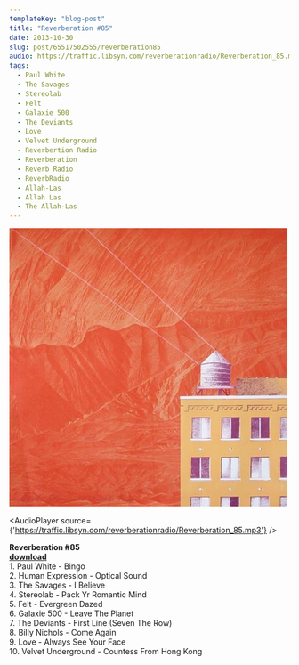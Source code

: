 ```yaml
---
templateKey: "blog-post"
title: "Reverberation #85"
date: 2013-10-30
slug: post/65517502555/reverberation85
audio: https://traffic.libsyn.com/reverberationradio/Reverberation_85.mp3
tags:
  - Paul White
  - The Savages
  - Stereolab
  - Felt
  - Galaxie 500
  - The Deviants
  - Love
  - Velvet Underground
  - Reverbertion Radio
  - Reverberation
  - Reverb Radio
  - ReverbRadio
  - Allah-Las
  - Allah Las
  - The Allah-Las
---
```


![Reverberation #85](../images/8db1b49a1e340171140c1ff28bc7cfc70d5862cedd322a757ce50f551eb93b56.jpg)

<AudioPlayer source={'https://traffic.libsyn.com/reverberationradio/Reverberation_85.mp3'} />

<p><strong>Reverberation #85<br /><a href="https://traffic.libsyn.com/reverberationradio/Reverberation_85.mp3" title="download">download<br /></a></strong>1. Paul White - Bingo<br />2.&nbsp;Human Expression - Optical Sound<br />3. The Savages - I Believe<br />4. Stereolab - Pack Yr Romantic Mind<br />5. Felt - Evergreen Dazed<br />6. Galaxie 500 - Leave The Planet<br />7. The Deviants - First Line (Seven The Row)<br />8.&nbsp;Billy Nichols - Come Again<br />9. Love - Always See Your Face<br />10. Velvet Underground - Countess From Hong Kong</p>
